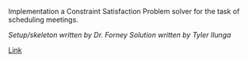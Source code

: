 Implementation a Constraint Satisfaction Problem solver for the task of scheduling meetings.

_Setup/skeleton written by Dr. Forney_
_Solution written by Tyler Ilunga_

[Link](http://forns.lmu.build/classes/spring-2019/cmsi-282/homework/hw5/homework-5.html)
